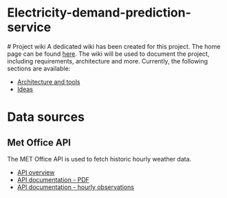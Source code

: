 # Electricity-demand-prediction-service

# Project wiki
A dedicated wiki has been created for this project. The home page can be found [here](https://github.com/albertovidalrod/Electricity-demand-prediction-service/wiki). The wiki will be used to document the project, including requirements, architecture and more. Currently, the following sections are available:
* [Architecture and tools](https://github.com/albertovidalrod/Electricity-demand-prediction-service/wiki/Architecture-and-tools)
* [Ideas](https://github.com/albertovidalrod/Electricity-demand-prediction-service/wiki/Ideas)

# Data sources
## Met Office API
The MET Office API is used to fetch historic hourly weather data.
* [API overview](https://www.metoffice.gov.uk/services/data/datapoint/api-reference#overview)
* [API documentation - PDF](https://www.metoffice.gov.uk/binaries/content/assets/metofficegovuk/pdf/data/datapoint_api_reference.pdf)
* [API documentation - hourly observations](https://www.metoffice.gov.uk/services/data/datapoint/uk-hourly-site-specific-observations)